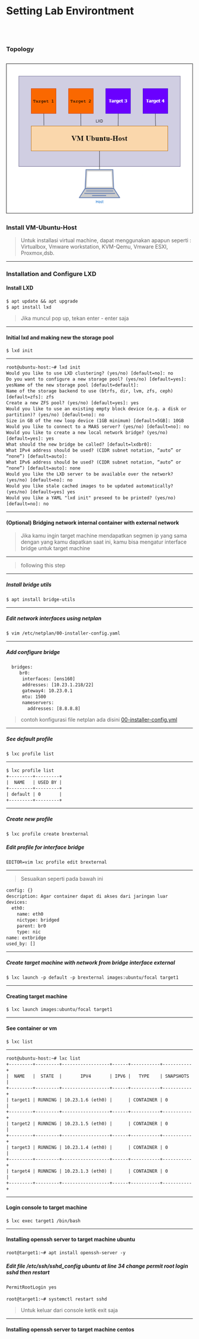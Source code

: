 # Setting Lab Environtment
<br><br>
### Topology
![This is an image](https://github.com/zaxrmdn/Modul-Ansible-Automation-for-Devops/blob/main/1%20Introduction%20to%20Ansible/1.%204%20Setting%20Lab%20Environtment/Environtment%20Lab%20Modul.png?raw=true)
---

### Install VM-Ubuntu-Host
> Untuk installasi virtual machine, dapat menggunakan apapun seperti :
> Virtualbox, Vmware workstation, KVM-Qemu, Vmware ESXI, Proxmox,dsb.
---
### Installation and Configure LXD
#### Install LXD
```
$ apt update && apt upgrade
$ apt install lxd
```
> Jika muncul pop up, tekan enter - enter saja
---

#### Initial lxd and making new the storage pool
```
$ lxd init
```
---
```
root@ubuntu-host:~# lxd init
Would you like to use LXD clustering? (yes/no) [default=no]: no
Do you want to configure a new storage pool? (yes/no) [default=yes]: yesName of the new storage pool [default=default]:
Name of the storage backend to use (btrfs, dir, lvm, zfs, ceph) [default=zfs]: zfs
Create a new ZFS pool? (yes/no) [default=yes]: yes
Would you like to use an existing empty block device (e.g. a disk or partition)? (yes/no) [default=no]: no
Size in GB of the new loop device (1GB minimum) [default=5GB]: 10GB
Would you like to connect to a MAAS server? (yes/no) [default=no]: no
Would you like to create a new local network bridge? (yes/no) [default=yes]: yes
What should the new bridge be called? [default=lxdbr0]:
What IPv4 address should be used? (CIDR subnet notation, “auto” or “none”) [default=auto]:
What IPv6 address should be used? (CIDR subnet notation, “auto” or “none”) [default=auto]: none
Would you like the LXD server to be available over the network? (yes/no) [default=no]: no
Would you like stale cached images to be updated automatically? (yes/no) [default=yes] yes
Would you like a YAML "lxd init" preseed to be printed? (yes/no) [default=no]: no
```
---
#### (Optional) Bridging network internal container with external network
> Jika kamu ingin target machine mendapatkan segmen ip yang sama dengan yang kamu dapatkan saat ini, kamu bisa mengatur interface bridge untuk target machine
---
> following this step
---
##### Install bridge utils
```
$ apt install bridge-utils
```
---
##### Edit network interfaces using netplan
```
$ vim /etc/netplan/00-installer-config.yaml
```
---
##### Add configure bridge 
```
  bridges:
     br0:
      interfaces: [ens160]
      addresses: [10.23.1.218/22]
      gateway4: 10.23.0.1
      mtu: 1500
      nameservers:
        addresses: [8.8.8.8]

```
> contoh konfigurasi file netplan ada disini [00-installer-config.yml](./z00-installer-config.yml)
---
##### See default profile
```
$ lxc profile list
```
---
```
$ lxc profile list
+---------+---------+
|  NAME   | USED BY |
+---------+---------+
| default | 0       |
+---------+---------+
```
---
##### Create new profile
```
$ lxc profile create brexternal
```
##### Edit profile for interface bridge
```
EDITOR=vim lxc profile edit brexternal  
```
---
> Sesuaikan seperti pada bawah ini
```
config: {}
description: Agar container dapat di akses dari jaringan luar
devices:
  eth0:
    name: eth0
    nictype: bridged
    parent: br0
    type: nic
name: extbridge
used_by: []
```
---
##### Create target machine with network from bridge interface external
```
$ lxc launch -p default -p brexternal images:ubuntu/focal target1
```
---
#### Creating target machine
```
$ lxc launch images:ubuntu/focal target1
```
---
#### See container or vm
```
$ lxc list
```
---
```
root@ubuntu-host:~# lxc list
+---------+---------+------------------+------+-----------+-----------+
|  NAME   |  STATE  |       IPV4       | IPV6 |   TYPE    | SNAPSHOTS |
+---------+---------+------------------+------+-----------+-----------+
| target1 | RUNNING | 10.23.1.6 (eth0) |      | CONTAINER | 0         |
+---------+---------+------------------+------+-----------+-----------+
| target2 | RUNNING | 10.23.1.5 (eth0) |      | CONTAINER | 0         |
+---------+---------+------------------+------+-----------+-----------+
| target3 | RUNNING | 10.23.1.4 (eth0) |      | CONTAINER | 0         |
+---------+---------+------------------+------+-----------+-----------+
| target4 | RUNNING | 10.23.1.3 (eth0) |      | CONTAINER | 0         |
+---------+---------+------------------+------+-----------+-----------+
```
---
#### Login console to target machine
```
$ lxc exec target1 /bin/bash
```
---
#### Installing openssh server to target machine ubuntu
```
root@target1:~# apt install openssh-server -y
```
##### Edit file /etc/ssh/sshd_config ubuntu at line 34 change permit root login sshd then restart
```
PermitRootLogin yes

root@target1:~# systemctl restart sshd
```
> Untuk keluar dari console ketik exit saja
---
#### Installing openssh server to target machine centos
```

```
